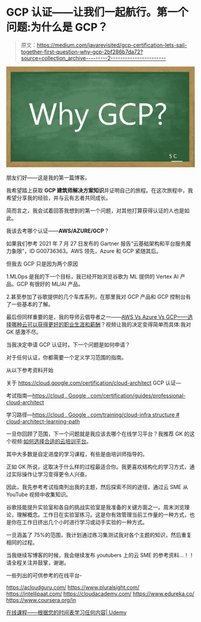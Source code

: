 # GCP 认证——让我们一起航行。第一个问题:为什么是 GCP？

> 原文：<https://medium.com/javarevisited/gcp-certification-lets-sail-together-first-question-why-gcp-2bf286b7da72?source=collection_archive---------2----------------------->

![](img/93343b5aa62956bb6d703a71999719c9.png)

朋友们好——这是我的第一篇博客。

我希望踏上获取 **GCP 建筑师解决方案知识**并证明自己的旅程。在这次旅程中，我希望分享我的经验，并与云有志者共同成长。

简而言之，我会试着回答我想到的第一个问题，对其他打算获得认证的人也是如此。

我该去考哪个认证——**AWS/AZURE/GCP**？

如果我们参考 2021 年 7 月 27 日发布的 Gartner 报告“云基础架构和平台服务魔力象限”，ID G00736363。AWS 领先，Azure 和 GCP 紧随其后。

但我去 GCP 只是因为两个原因

1.MLOps 是我的下一个目标，我已经开始浏览谷歌为 ML 提供的 Vertex AI 产品。GCP 有很好的 ML/AI 产品。

2.甚至参加了谷歌提供的几个车库系列，在那里我对 GCP 产品和 GCP 控制台有了一些基本的了解。

最后但同样重要的是，我的导师云倡导者之一——[AWS Vs Azure Vs GCP——选择哪种云可以获得更好的职业生涯和薪酬](https://www.youtube.com/watch?v=UJ6-k19gMbk)？视频让我的决定变得简单而具体:我对 GK 感激不尽。

当我决定申请 GCP 认证时，下一个问题是如何申请？

对于任何认证，你都需要一个定义学习范围的指南。

从以下参考资料开始

关于 https://cloud.google.com/certification/cloud-architect GCP 认证—

考试指南—[https://cloud . Google . com/certification/guides/professional-cloud-architect](https://cloud.google.com/certification/guides/professional-cloud-architect)

学习路径—[https://cloud . Google . com/training/cloud-infra structure # cloud-architect-learning-path](https://cloud.google.com/training/cloud-infrastructure#cloud-architect-learning-path)

一旦你回顾了范围，下一个问题就是我应该去哪个在线学习平台？我推荐 GK 的这个视频:[如何选择合适的云培训平台](https://www.youtube.com/watch?v=9-ykVNTn7ys)。

其中大多数是自定进度的学习课程，有些是由培训师指导的。

正如 GK 所说，这取决于什么样的过程最适合你。我更喜欢结构化的学习方式，通过实际操作让学习变得更令人兴奋。

因此，我先参考考试指南列出我的主题，然后探索不同的途径，通过云 SME 从 YouTube 视频中收集知识。

谷歌技能提升实验室和各自的挑战实验室是我准备的关键方面之一。周末浏览理论，理解概念。工作日在实验室练习。这是你有效管理当前工作量的一种方式，也是你在工作日挤出几个小时进行学习或动手实验的一种方式。

一旦涵盖了 75%的范围，我计划通过练习集测试我对各个主题的知识，然后重复相同的过程。

当我继续写博客的时候，我会继续发布 youtubers 上的云 SME 的参考资料…！！请全程关注并鼓掌，谢谢。

一些列出的可供参考的在线平台-

<https://acloudguru.com/>  <https://www.pluralsight.com/>  <https://intellipaat.com/>  <https://cloudacademy.com/>  <https://www.edureka.co/>  <https://www.coursera.org/in>  

[在线课程——根据您的时间表学习任何内容| Udemy](https://www.udemy.com/)